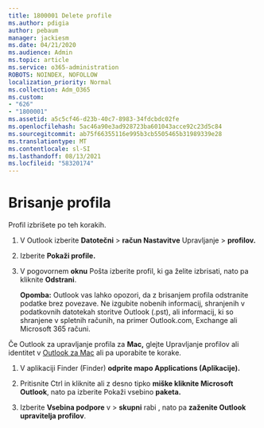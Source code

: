 ```yaml
---
title: 1800001 Delete profile
ms.author: pdigia
author: pebaum
manager: jackiesm
ms.date: 04/21/2020
ms.audience: Admin
ms.topic: article
ms.service: o365-administration
ROBOTS: NOINDEX, NOFOLLOW
localization_priority: Normal
ms.collection: Adm_O365
ms.custom:
- "626"
- "1800001"
ms.assetid: a5c5cf46-d23b-40c7-8983-34fdcbdc02fe
ms.openlocfilehash: 5ac46a90e3ad928723ba601043acce92c23d5c84
ms.sourcegitcommit: ab75f66355116e995b3cb5505465b31989339e28
ms.translationtype: MT
ms.contentlocale: sl-SI
ms.lasthandoff: 08/13/2021
ms.locfileid: "58320174"
---
```

# <a name="delete-a-profile"></a>Brisanje profila

Profil izbrišete po teh korakih.
  
1. V Outlook izberite **Datotečni** \> **račun Nastavitve** Upravljanje \> **profilov.**

2. Izberite **Pokaži profile.**

3. V pogovornem **oknu** Pošta izberite profil, ki ga želite izbrisati, nato pa kliknite **Odstrani**.

    **Opomba:** Outlook vas lahko opozori, da z brisanjem profila odstranite podatke brez povezave. Ne izgubite nobenih informacij, shranjenih v podatkovnih datotekah storitve Outlook (.pst), ali informacij, ki so shranjene v spletnih računih, na primer Outlook.com, Exchange ali Microsoft 365 računi.
  
Če Outlook za upravljanje profila za **Mac,** glejte Upravljanje profilov ali identitet v [Outlook za Mac](https://support.office.com/article/fed2a955-74df-4a24-bef6-78a426958c4c.aspx) ali pa uporabite te korake.
  
1. V aplikaciji Finder (Finder) **odprite mapo Applications (Aplikacije).**

2. Pritisnite Ctrl in kliknite ali z desno tipko **miške kliknite Microsoft Outlook**, nato pa izberite Pokaži vsebino **paketa.**

3. Izberite **Vsebina podpore** v \> **skupni** rabi , nato pa **zaženite Outlook upravitelja profilov**.
